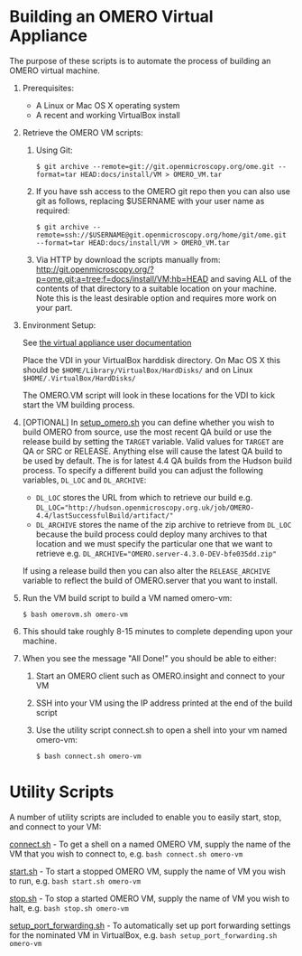 Building an OMERO Virtual Appliance
===================================

The purpose of these scripts is to automate the process of building an OMERO 
virtual machine.

1. Prerequisites:
	- A Linux or Mac OS X operating system
	- A recent and working VirtualBox install

2. Retrieve the OMERO VM scripts:
	1. Using Git:
		``` 
		$ git archive --remote=git://git.openmicroscopy.org/ome.git --format=tar HEAD:docs/install/VM > OMERO_VM.tar
		```

	2. If you have ssh access to the OMERO git repo then you can also use git as follows, replacing $USERNAME with your user name as required:
		```
		$ git archive --remote=ssh://$USERNAME@git.openmicroscopy.org/home/git/ome.git --format=tar HEAD:docs/install/VM > OMERO_VM.tar
		```

	3.	Via HTTP by download the scripts manually from:
		http://git.openmicroscopy.org/?p=ome.git;a=tree;f=docs/install/VM;hb=HEAD
	and saving ALL of the contents of that directory to a suitable location on your machine. Note this is the least desirable option and requires more work on your part.
	
3. Environment Setup:

	See [the virtual appliance user documentation](
	http://www.openmicroscopy.org/site/support/omero4/users/virtual-appliance.html)
	
	Place the VDI in your VirtualBox harddisk directory. On Mac OS X this should be `$HOME/Library/VirtualBox/HardDisks/` and on Linux `$HOME/.VirtualBox/HardDisks/`
	
	The OMERO.VM script will look in these locations for the VDI to kick start the VM building process.

4. [OPTIONAL] In [setup_omero.sh](setup_omero.sh) you can define whether you wish to build OMERO from source, use the most recent QA build or use the release build by setting the `TARGET` variable. Valid values for `TARGET` are QA or SRC or RELEASE. Anything else will cause the latest QA build to be used by default. The is for latest 4.4 QA builds from the Hudson build process. To specify a different build you can adjust the following variables, `DL_LOC` and `DL_ARCHIVE`:	
   - `DL_LOC` stores the URL from which to retrieve our build e.g. `DL_LOC="http://hudson.openmicroscopy.org.uk/job/OMERO-4.4/lastSuccessfulBuild/artifact/"`
   - `DL_ARCHIVE` stores the name of the zip archive to retrieve from `DL_LOC` because the build process could deploy many archives to that location and we must specify the particular one that we want to retrieve e.g. `DL_ARCHIVE="OMERO.server-4.3.0-DEV-bfe035dd.zip"`

	If using a release build then you can also alter the `RELEASE_ARCHIVE` variable to reflect the build of OMERO.server that you want to install. 

7. Run the VM build script to build a VM named omero-vm:

	```
	$ bash omerovm.sh omero-vm
	```

8. This should take roughly 8-15 minutes to complete depending upon your machine.

9. When you see the message "All Done!" you should be able to either:
 	1. Start an OMERO client such as OMERO.insight and connect to your VM
 	2. SSH into your VM using the IP address printed at the end of the build script
	3. Use the utility script connect.sh to open a shell into your vm named omero-vm:

		```
		$ bash connect.sh omero-vm
		```

Utility Scripts
===============

A number of utility scripts are included to enable you to easily start, stop, and connect to your VM:

[connect.sh](connect.sh) - To get a shell on a named OMERO VM, supply the name of the VM that you wish to connect to, e.g. ``bash connect.sh omero-vm``

[start.sh](start.sh) - To start a stopped OMERO VM, supply the name of VM you wish to run, e.g. ``bash start.sh omero-vm``

[stop.sh](stop.sh) - To stop a started OMERO VM, supply the name of VM you wish to halt, e.g. ``bash stop.sh omero-vm``

[setup_port_forwarding.sh](setup_port_forwarding.sh) - To automatically set up port forwarding settings for the nominated VM in VirtualBox, e.g. ``bash setup_port_forwarding.sh omero-vm``
